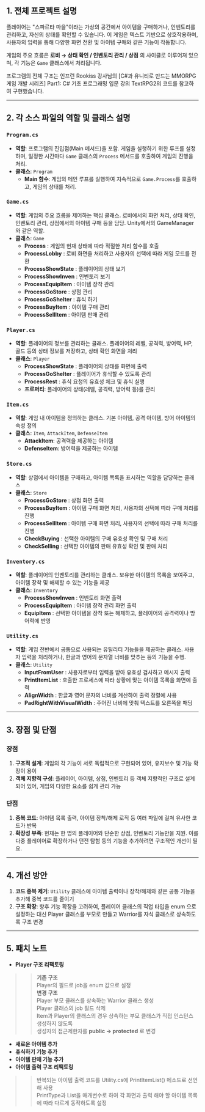 ## 1. 전체 프로젝트 설명

 플레이어는 "스파르타 마을"이라는 가상의 공간에서 아이템을 구매하거나, 인벤토리를 관리하고, 자신의 상태를 확인할 수 있습니다. 이 게임은 텍스트 기반으로 상호작용하며, 사용자의 입력을 통해 다양한 화면 전환 및 아이템 구매와 같은 기능이 작동합니다.

게임의 주요 흐름은 **로비 → 상태 확인 / 인벤토리 관리 / 상점** 의 사이클로 이루어져 있으며, 각 기능은 `Game` 클래스에서 처리됩니다.

 프로그램의 전체 구조는 인프런 Rookiss 강사님의 [C#과 유니티로 만드는 MMORPG 게임 개발 시리즈] Part1: C# 기초 프로그래밍 입문 강의 TextRPG2의 코드를 참고하여 구현했습니다.

---

## 2. 각 소스 파일의 역할 및 클래스 설명

### `Program.cs`

- **역할**: 프로그램의 진입점(Main 메서드)을 포함. 게임을 실행하기 위한 루프를 설정하며, 일정한 시간마다 `Game` 클래스의 `Process` 메서드를 호출하여 게임의 진행을 처리.
- **클래스**: `Program`
    - **Main 함수**: 게임의 메인 루프를 실행하여 지속적으로 `Game.Process`를 호출하고, 게임의 상태를 처리.

### `Game.cs`

- **역할**: 게임의 주요 흐름을 제어하는 핵심 클래스. 로비에서의 화면 처리, 상태 확인, 인벤토리 관리, 상점에서의 아이템 구매 등을 담당. Unity에서의 GameManager와 같은 역할.
- **클래스**: `Game`
    - **Process** : 게임의 현재 상태에 따라 적절한 처리 함수를 호출
    - **ProcessLobby** : 로비 화면을 처리하고 사용자의 선택에 따라 게임 모드를 전환
    - **ProcessShowState** : 플레이어의 상태 보기
    - **ProcessShowInven** : 인벤토리 보기
    - **ProcessEquipItem** : 아이템 장착 관리
    - **ProcessGoStore** : 상점 관리
    - **ProcessGoShelter** :  휴식 하기
    - **ProcessBuyItem** : 아이템 구매 관리
    - **ProcessSellItem** : 아이템 판매 관리

### `Player.cs`

- **역할**: 플레이어의 정보를 관리하는 클래스. 플레이어의 레벨, 공격력, 방어력, HP, 골드 등의 상태 정보를 저장하고, 상태 확인 화면을 처리
- **클래스**: `Player`
    - **ProcessShowState** : 플레이어의 상태를 화면에 출력
    - **ProcessGoShelter** : 플레이어가 휴식할 수 있도록 관리
    - **ProcessRest** : 휴식 요청의 유효성 체크 및 휴식 실행
    - **프로퍼티**: 플레이어의 상태(레벨, 공격력, 방어력 등)를 관리

### `Item.cs`

- **역할**: 게임 내 아이템을 정의하는 클래스. 기본 아이템, 공격 아이템, 방어 아이템의 속성 정의
- **클래스**: `Item`, `AttackItem`, `DefenseItem`
    - **AttackItem**: 공격력을 제공하는 아이템
    - **DefenseItem**: 방어력을 제공하는 아이템

### `Store.cs`

- **역할**: 상점에서 아이템을 구매하고, 아이템 목록을 표시하는 역할을 담당하는 클래스
- **클래스**: `Store`
    - **ProcessGoStore** : 상점 화면 출력
    - **ProcessBuyItem** : 아이템 구매 화면 처리, 사용자의 선택에 따라 구매 처리를 진행
    - **ProcessSellItem** : 아이템 구매 화면 처리, 사용자의 선택에 따라 구매 처리를 진행
    - **CheckBuying** : 선택한 아이템의 구매 유효성 확인 및 구매 처리
    - **CheckSelling** : 선택한 아이템의 판매 유효성 확인 및 판매 처리

### `Inventory.cs`

- **역할**: 플레이어의 인벤토리를 관리하는 클래스. 보유한 아이템의 목록을 보여주고, 아이템 장착 및 해제할 수 있는 기능을 제공
- **클래스**: `Inventory`
    - **ProcessShowInven** : 인벤토리 화면 출력
    - **ProcessEquipItem** : 아이템 장착 관리 화면 출력
    - **EquipItem** : 선택한 아이템을 장착 또는 해제하고, 플레이어의 공격력이나 방어력에 반영

### `Utility.cs`

- **역할**: 게임 전반에서 공통으로 사용되는 유틸리티 기능들을 제공하는 클래스. 사용자 입력을 처리하거나, 한글과 영어의 문자열 너비를 맞추는 등의 기능을 수행.
- **클래스**: `Utility`
    - **InputFromUser** : 사용자로부터 입력을 받아 유효성 검사하고 메시지 출력
    - **PrintItemList** : 호출한 프로세스에 따라 상황에 맞는 아이템 목록을 화면에 출력
    - **AlignWidth** : 한글과 영어 문자의 너비를 계산하여 출력 정렬에 사용
    - **PadRightWithVisualWidth** : 주어진 너비에 맞춰 텍스트를 오른쪽을 패딩

---

## 3. 장점 및 단점

### 장점

1. **구조적 설계**: 게임의 각 기능이 서로 독립적으로 구현되어 있어, 유지보수 및 기능 확장이 용이
2. **객체 지향적 구성**: 플레이어, 아이템, 상점, 인벤토리 등 객체 지향적인 구조로 설계되어 있어, 게임의 다양한 요소를 쉽게 관리 가능

### 단점

1. **중복 코드**: 아이템 목록 출력, 아이템 장착/해제 로직 등 여러 파일에 걸쳐 유사한 코드가 반복
2. **확장성 부족**: 현재는 한 명의 플레이어와 단순한 상점, 인벤토리 기능만을 지원. 이를 다중 플레이어로 확장하거나 던전 탐험 등의 기능을 추가하려면 구조적인 개선이 필요.

---

## 4. 개선 방안

1. **코드 중복 제거**: `Utility` 클래스에 아이템 출력이나 장착/해제와 같은 공통 기능을 추가해 중복 코드를 줄이기
2. **구조 확장**: 향후 기능 확장을 고려하여, 플레이어 클래스의 직업 타입을 enum 으로 설정하는 대신 Player 클래스를 부모로 만들고 Warrior를 자식 클래스로 상속하도록 구조 변경

---
## 5. 패치 노트

- **Player 구조 리팩토링**

<aside>

>> **기존 구조**   
 Player의 필드로 job을 enum 값으로 설정   
 **변경 구조**   
 Player 부모 클래스를 상속하는 Warrior 클래스 생성   
 Player 클래스의 job 필드 삭제           
 Item과 Player의 클래스의 경우 상속하는 부모 클래스가 직접 인스턴스 생성하지 않도록   
>> 생성자의 접근제한자를 **public → protected** 로 변경

</aside>

- **새로운 아이템 추가**
- **휴식하기 기능 추가**
- **아이템 판매 기능 추가**
- **아이템 출력 구조 리팩토링**

<aside>

>> 반복되는 아이템 출력 코드를 Utility.cs에 PrintItemList() 메소드로 선언해 사용    
>> PrintType과 List<Item>을 매개변수로 하여 각 화면과 출력 해야 할 아이템 목록에 따라 다르게 동작하도록 설정

</aside>
